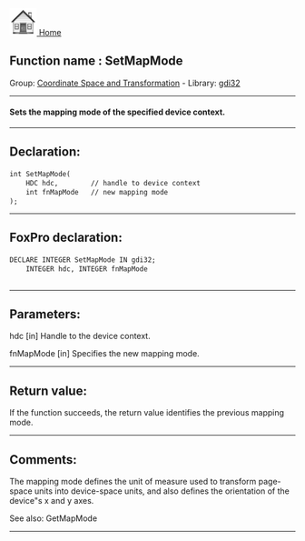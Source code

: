 [<img src="../../images/home.png"> Home ](https://github.com/VFPX/Win32API)  

## Function name : SetMapMode
Group: [Coordinate Space and Transformation](../../functions_group.md#Coordinate_Space_and_Transformation)  -  Library: [gdi32](../../../libraries.md#gdi32)  
***  


#### Sets the mapping mode of the specified device context.
***  


## Declaration:
```foxpro  
int SetMapMode(
	HDC hdc,        // handle to device context
	int fnMapMode   // new mapping mode
);  
```  
***  


## FoxPro declaration:
```foxpro  
DECLARE INTEGER SetMapMode IN gdi32;
	INTEGER hdc, INTEGER fnMapMode
  
```  
***  


## Parameters:
hdc 
[in] Handle to the device context. 

fnMapMode 
[in] Specifies the new mapping mode.   
***  


## Return value:
If the function succeeds, the return value identifies the previous mapping mode.  
***  


## Comments:
The mapping mode defines the unit of measure used to transform page-space units into device-space units, and also defines the orientation of the device"s x and y axes.   
  
See also: GetMapMode   
  
***  

